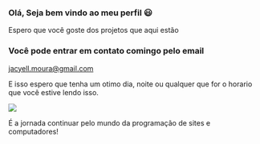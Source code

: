 ### Olá, Seja bem vindo ao meu perfil 😃

Espero que você goste dos projetos que aqui estão

### Você pode entrar em contato comingo pelo email

jacyell.moura@gmail.com

E isso espero que tenha um otimo dia, noite ou qualquer que for o horario que você estive lendo isso.

![](https://media.tenor.com/lqIwOdrDpLQAAAAC/liko-pokemon-sprigatito.gif)

É a jornada continuar pelo mundo da programação de sites e computadores!
<!--
**Jacyel-Pablo/Jacyel-Pablo** is a ✨ _special_ ✨ repository because its `README.md` (this file) appears on your GitHub profile.

Here are some ideas to get you started:

- 🔭 I’m currently working on ...
- 🌱 I’m currently learning ...
- 👯 I’m looking to collaborate on ...
- 🤔 I’m looking for help with ...
- 💬 Ask me about ...
- 📫 How to reach me: ...
- 😄 Pronouns: ...
- ⚡ Fun fact: ...
-->
